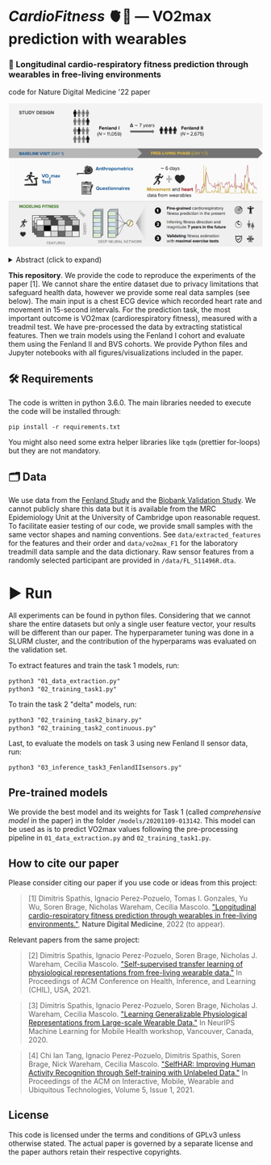 # _CardioFitness_ 🫀💪 — VO2max prediction with wearables

### 📖 Longitudinal cardio-respiratory fitness prediction through wearables in free-living environments 
code for Nature Digital Medicine '22 paper


![header image](https://github.com/sdimi/cardiofitness/blob/main/data/study_overview.png)


<details><summary>Abstract (click to expand)</summary>
<p>

Cardiorespiratory fitness is an established predictor of metabolic disease and mortality. Fitness is directly measured as maximal oxygen consumption (VO2max), or indirectly assessed using heart rate responses to standard exercise tests. However, such testing is costly and burdensome because it requires specialized equipment such as treadmills and oxygen masks, limiting its utility. In this work, we design algorithms and models that convert raw wearable sensor data into cardiorespiratory fitness estimates. We validate these estimates' ability to capture fitness profiles in free-living conditions (N=11,059), along with a longitudinal cohort (N=2,675), and a third external cohort (N=181) who underwent maximal VO2max testing, the gold standard measurement of fitness. Our results show that the combination of wearables and other biomarkers as inputs to neural networks yields a strong correlation to ground truth in a holdout sample (r = 0.82, 95CI 0.80-0.83), outperforming other approaches and models and detects fitness change over time (e.g., after 7 years). We also show how the model's latent space can be used for fitness-aware patient subtyping paving the way to scalable interventions and personalized trial recruitment. These results demonstrate the value of wearables for fitness estimation that today can be measured only with laboratory tests.

</p>
</details>

**This repository**. We provide the code to reproduce the experiments of the paper [1]. We cannot share the entire dataset due to privacy limitations that safeguard health data, however we provide some real data samples (see below). The main input is a chest ECG device which recorded heart rate and movement in 15-second intervals. For the prediction task, the most important outcome is VO2max (cardiorespiratory fitness), measured with a treadmil test. We have pre-processed the data by extracting statistical features. Then we train models using the Fenland I cohort and evaluate them using the Fenland II and BVS cohorts. We provide Python files and Jupyter notebooks with all figures/visualizations included in the paper.

## 🛠️ Requirements
The code is written in python 3.6.0. The main libraries needed to execute the code will be installed through:

    pip install -r requirements.txt
    
You might also need some extra helper libraries like `tqdm` (prettier for-loops) but they are not mandatory.

## 🗂️ Data 
We use data from the [Fenland Study](https://www.mrc-epid.cam.ac.uk/research/studies/fenland/) and the [Biobank Validation Study](https://www.mrc-epid.cam.ac.uk/research/studies/uk-biobank-validation/). We cannot publicly share this data but it is available from the MRC Epidemiology Unit at the University of Cambridge upon reasonable request. To facilitate easier testing of our code, we provide small samples with the same vector shapes and naming conventions. See ``data/extracted_features`` for the features and their order and ``data/vo2max_F1`` for the laboratory treadmill data sample and the data dictionary. Raw sensor features from a randomly selected participant are provided in ``/data/FL_511496R.dta``.

 
# ▶️ Run
All experiments can be found in python files. Considering that we cannot share the entire datasets but only a single user feature vector, your results will be different than our paper. The hyperparameter tuning was done in a SLURM cluster, and the contribution of the hyperparams was evaluated on the validation set. 

To extract features and train the task 1 models, run: 

    python3 "01_data_extraction.py"
    python3 "02_training_task1.py"
    
To train the task 2 "delta" models, run:

    python3 "02_training_task2_binary.py"
    python3 "02_training_task2_continuous.py"

Last, to evaluate the models on task 3 using new Fenland II sensor data, run:

    python3 "03_inference_task3_FenlandIIsensors.py"


## Pre-trained models

We provide the best model and its weights for Task 1 (called _comprehensive model_ in the paper) in the folder ``/models/20201109-013142``. This model can be used as is to predict VO2max values following the pre-processing pipeline in ``01_data_extraction.py`` and ``02_training_task1.py``.

## How to cite our paper 

Please consider citing our paper if you use code or ideas from this project:

> [1]  Dimitris Spathis, Ignacio Perez-Pozuelo, Tomas I. Gonzales, Yu Wu, Soren Brage, Nicholas Wareham, Cecilia Mascolo. ["Longitudinal cardio-respiratory fitness prediction through wearables in free-living environments."](https://arxiv.org/abs/2205.03116), **Nature Digital Medicine**, 2022 (to appear).

Relevant papers from the same project:

> [2]  Dimitris Spathis, Ignacio Perez-Pozuelo, Soren Brage, Nicholas J. Wareham, Cecilia Mascolo. ["Self-supervised transfer learning of physiological representations from free-living wearable data."](https://dl.acm.org/doi/10.1145/3450439.3451863) In Proceedings of ACM Conference on Health, Inference, and Learning (CHIL), USA, 2021.

> [3] Dimitris Spathis, Ignacio Perez-Pozuelo, Soren Brage, Nicholas J. Wareham, Cecilia Mascolo. ["Learning Generalizable Physiological Representations from Large-scale Wearable Data."](https://arxiv.org/pdf/2011.04601.pdf) In NeurIPS Machine Learning for Mobile Health workshop, Vancouver, Canada, 2020.

> [4] Chi Ian Tang, Ignacio Perez-Pozuelo, Dimitris Spathis, Soren Brage, Nick Wareham, Cecilia Mascolo. ["SelfHAR: Improving Human Activity Recognition through Self-training with Unlabeled Data."](https://dl.acm.org/doi/10.1145/3448112) In Proceedings of the ACM on Interactive, Mobile, Wearable and Ubiquitous Technologies, Volume 5, Issue 1, 2021.

## License

This code is licensed under the terms and conditions of GPLv3 unless otherwise stated. The actual paper is governed by a separate license and the paper authors retain their respective copyrights.



